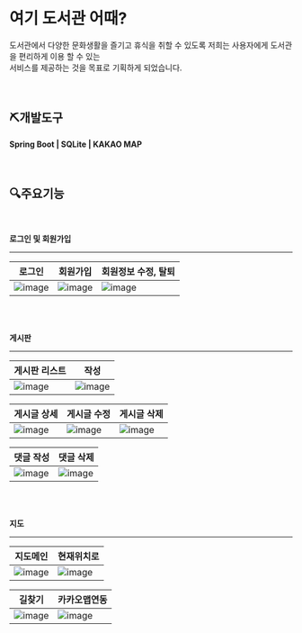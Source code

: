# 여기 도서관 어때?

도서관에서 다양한 문화생활을 즐기고 휴식을 취할 수 있도록 저희는 사용자에게 도서관을 편리하게 이용 할 수 있는<br/>
서비스를 제공하는 것을 목표로 기획하게 되었습니다.
<br/><br/><br/>

## ⛏️개발도구

**Spring Boot | SQLite | KAKAO MAP**
<br/><br/><br/>

## 🔍주요기능
<br/>

**로그인 및 회원가입**

---

|로그인|회원가입|회원정보 수정, 탈퇴|
|------|--------|--------------------|
|![image](https://github.com/user-attachments/assets/49a58301-532e-42d4-9d50-4e82e1327142)|![image](https://github.com/user-attachments/assets/1a951726-d8a7-47b1-89de-3bc65b96baa9)|![image](https://github.com/user-attachments/assets/300d3399-9ad5-4eba-8d2b-90e9fd5fa873)|

<br/><br/>

**게시판**

---

|게시판 리스트|작성|
|-------------|-----|
|![image](https://github.com/user-attachments/assets/6748c65d-b17c-4c5b-8c85-8f35e6e6f0a9)|![image](https://github.com/user-attachments/assets/ab31d883-05b8-41ca-8f6c-5ae4438b0514)|

|게시글 상세|게시글 수정|게시글 삭제|
|----|-------------------|-----------|
|![image](https://github.com/user-attachments/assets/82fcdab8-67ca-4f1f-b95d-36395a85ef2f)|![image](https://github.com/user-attachments/assets/686189b6-783e-42ed-a657-33b1138eb3a1)|![image](https://github.com/user-attachments/assets/3f083463-bd43-49a0-acc8-d0a23f06b95f)|

|댓글 작성|댓글 삭제|
|--------|-----------|
|![image](https://github.com/user-attachments/assets/c0e80778-92c9-4681-8fe0-b42d58720d8f)|![image](https://github.com/user-attachments/assets/1bcd7ac0-ecc9-4e2e-b970-03f05ffc2b42)|

<br/><br/>

**지도**

---

|지도메인|현재위치로|
|--------|----------|
|![image](https://github.com/user-attachments/assets/2060e536-ac94-4064-bac8-3413974dcbc4)|![image](https://github.com/user-attachments/assets/d9ec76d3-6db3-4988-adb9-501dce7c9151)|

|길찾기|카카오맵연동|
|------|-------------|
|![image](https://github.com/user-attachments/assets/6fcc9181-47f9-4a43-a55b-e8147a770541)|![image](https://github.com/user-attachments/assets/3cd0bb0e-2807-4c06-b1e1-2b5ed9cae19d)|
